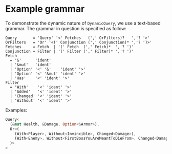 # Example grammar

To demonstrate the dynamic nature of `DynamicQuery`, we use a text-based
grammar. The grammar in question is specified as follow:

```ungrammar
Query       = 'Query' '<' Fetches   (',' OrFilters)?   ','? '>'
OrFilters   = 'Or' '<(' Conjunction (',' Conjunction)* ','? ')>'
Fetches     = Fetch  | '(' Fetch  (',' Fetch)*  ','? ')'
Conjunction = Filter | '(' Filter (',' Filter)* ','? ')'
Fetch
  = '&'      'ident'
  | '&mut'   'ident'
  | 'Option' '<' '&'    'ident' '>'
  | 'Option' '<' '&mut' 'ident' '>'
  | 'Has'    '<' 'ident' '>'
Filter
  = 'With'    '<' 'ident' '>'
  | 'Added'   '<' 'ident' '>'
  | 'Changed' '<' 'ident' '>'
  | 'Without' '<' 'ident' '>'
```

Examples:

```rust
Query<
  (&mut Health, &Damage, Option<&Armor>),
  Or<(
    (With<Player>, Without<Invincible>, Changed<Damage>),
    (With<Enemy>, Without<FirstBossYouAreMeantToDieFrom>, Changed<Damage>),
  )>
>
```

